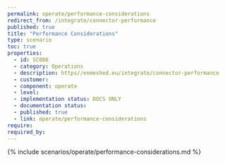 ```yaml
---
permalink: operate/performance-considerations
redirect_from: /integrate/connector-performance
published: true
title: "Performance Considerations"
type: scenario
toc: true
properties:
  - id: SC086
  - category: Operations
  - description: https//enmeshed.eu/integrate/connector-performance
  - customer:
  - component: operate
  - level:
  - implementation status: DOCS ONLY
  - documentation status:
  - published: true
  - link: operate/performance-considerations
require:
required_by:
---
```


{% include scenarios/operate/performance-considerations.md %}

